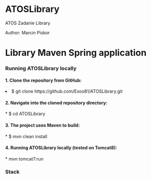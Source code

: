 # ATOSLibrary
ATOS Zadanie Library 

Author: Marcin Piskor

<h1>Library Maven Spring application</h1>

<h3>Running ATOSLibrary locally</h3>

<h4>1. Clone the repository from GitHub:</h4>
    <li> $ git clone https://github.com/Exoo81/ATOSLibrary.git</li>
<h4>2. Navigate into the cloned repository directory:</h4>
    * $ cd ATOSLibrary
<h4>3. The project uses Maven to build:</h4>
    * $ mvn clean install
<h4>4. Running ATOSLibrary locally (tested on Tomcat8):</h4>
    * mvn tomcat7:run
 
<h3>Stack</h3>





